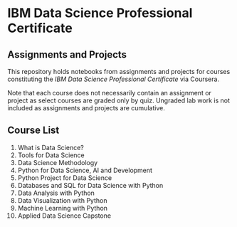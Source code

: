 # IBM Data Science Professional Certificate

## Assignments and Projects

This repository holds notebooks from assignments and projects for courses constituting the *IBM Data Science Professional Certificate* via Coursera. 

Note that each course does not necessarily contain an assignment or project as select courses are graded only by quiz. Ungraded lab work is not included as assignments and projects are cumulative.

## Course List

1. What is Data Science?
2. Tools for Data Science
3. Data Science Methodology
4. Python for Data Science, AI and Development
5. Python Project for Data Science
6. Databases and SQL for Data Science with Python
7. Data Analysis with Python
8. Data Visualization with Python
9. Machine Learning with Python
10. Applied Data Science Capstone

